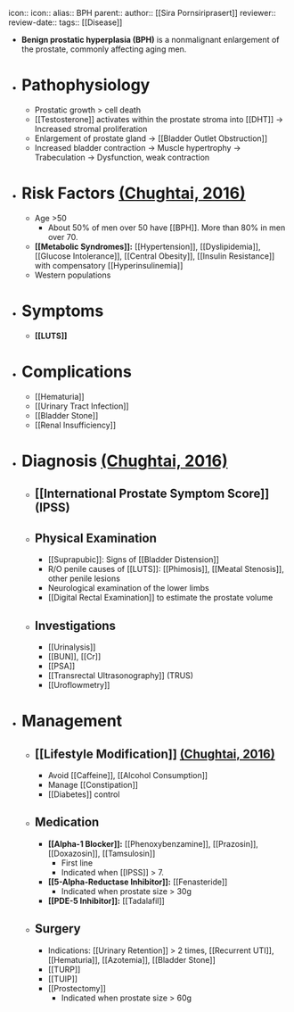 icon:: 
icon::
alias:: BPH
parent::
author:: [[Sira Pornsiriprasert]] 
reviewer::
review-date::
tags:: [[Disease]]

- **Benign prostatic hyperplasia (BPH)** is a nonmalignant enlargement of the prostate, commonly affecting aging men.
- # Pathophysiology
	- Prostatic growth > cell death
	- [[Testosterone]] activates within the prostate stroma into [[DHT]] -> Increased stromal proliferation
	- Enlargement of prostate gland -> [[Bladder Outlet Obstruction]]
	- Increased bladder contraction -> Muscle hypertrophy -> Trabeculation -> Dysfunction, weak contraction
- # Risk Factors [(Chughtai, 2016)]([[References/chughtaiBenignProstaticHyperplasia2016]])
	- Age >50
		- About 50% of men over 50 have [[BPH]]. More than 80% in men over 70.
	- **[[Metabolic Syndromes]]:** [[Hypertension]], [[Dyslipidemia]], [[Glucose Intolerance]], [[Central Obesity]], [[Insulin Resistance]] with compensatory [[Hyperinsulinemia]]
	- Western populations
- # Symptoms
	- **[[LUTS]]**
- # Complications
	- [[Hematuria]]
	- [[Urinary Tract Infection]]
	- [[Bladder Stone]]
	- [[Renal Insufficiency]]
- # Diagnosis [(Chughtai, 2016)]([[References/chughtaiBenignProstaticHyperplasia2016]])
	- ## [[International Prostate Symptom Score]] (IPSS)
	- ## Physical Examination
		- [[Suprapubic]]: Signs of [[Bladder Distension]]
		- R/O penile causes of [[LUTS]]: [[Phimosis]], [[Meatal Stenosis]], other penile lesions
		- Neurological examination of the lower limbs
		- [[Digital Rectal Examination]] to estimate the prostate volume
	- ## Investigations
		- [[Urinalysis]]
		- [[BUN]], [[Cr]]
		- [[PSA]]
		- [[Transrectal Ultrasonography]] (TRUS)
		- [[Uroflowmetry]]
- # Management
	- ## [[Lifestyle Modification]] [(Chughtai, 2016)]([[References/chughtaiBenignProstaticHyperplasia2016]])
		- Avoid [[Caffeine]], [[Alcohol Consumption]]
		- Manage [[Constipation]]
		- [[Diabetes]] control
	- ## Medication
		- **[[Alpha-1 Blocker]]:** [[Phenoxybenzamine]], [[Prazosin]], [[Doxazosin]], [[Tamsulosin]]
			- First line
			- Indicated when [[IPSS]] > 7.
		- **[[5-Alpha-Reductase Inhibitor]]:** [[Fenasteride]]
			- Indicated when prostate size > 30g
		- **[[PDE-5 Inhibitor]]:** [[Tadalafil]]
	- ## Surgery
		- Indications: [[Urinary Retention]] > 2 times, [[Recurrent UTI]], [[Hematuria]], [[Azotemia]], [[Bladder Stone]]
		- [[TURP]]
		- [[TUIP]]
		- [[Prostectomy]]
			- Indicated when prostate size > 60g